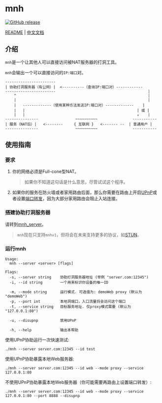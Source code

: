 
# mnh
[![GitHub release](https://img.shields.io/github/v/tag/hzyitc/mnh?label=release)](https://github.com/hzyitc/mnh/releases)

[README](README.md) | [中文文档](README_zh.md)

## 介绍

`mnh`是一个让其他人可以直接访问被NAT服务器的打洞工具。

`mnh`会输出一个可以直接访问的`IP:端口`对。

```
-----------------------
| 协助打洞服务器（有公网）|  <----------（查询IP:端口对）------------
-----------------------                                          |
    ^                                                            |
    |                                                            |
    |   -------------（使用某种方法发送IP:端口对）-------------    |
    |   |                                                   | 或 |
    |   |                                                   ↓    |
---------------                 ~~~~~~~~~~                -----------
| 服务（NAT后）|   <--------     { 互联网 }   <------- --  | 普通用户 |
---------------                 ~~~~~~~~~~                -----------
```

## 使用指南

### 要求

1. 你的网络必须是Full-cone型NAT。
    > 如果你不知道这句话是什么意思，尽管试试这个程序。

2. 如果你的服务在防火墙或者家用路由后面，那么你需要在路由上开启[UPnP](https://en.wikipedia.org/wiki/Universal_Plug_and_Play)或者设置[端口转发](https://en.wikipedia.org/wiki/Port_forwarding)，因为大部分家用路由会阻止入站连接。

### 搭建协助打洞服务器

请转到[mnh_server](https://github.com/hzyitc/mnh_server)。

> `mnh`现在只支持`mnhv1`，但将会在未来支持更多的协议，如[STUN](https://en.wikipedia.org/wiki/STUN)。

### 运行mnh

```
Usage:
  mnh --server <server> [flags]

Flags:
  -s, --server string    协助打洞服务器地址 (举例 "server.com:12345")
  -i, --id string        一个用来标识你设备的唯一ID

  -m, --mode string      运行模式. 可选值为: demoWeb proxy (默认为 "demoWeb")
  -p, --port int         本地洞端口，入口流量将会访问这个端口
  -t, --service string   目标服务地址. 仅proxy模式需要 (默认为 "127.0.0.1:80")

  -u, --disupnp          禁用UPnP

  -h, --help             输出本帮助
```

使用UPnP协助运行一次快速测试: 

```
./mnh --server server.com:12345 --id test
```

使用UPnP协助暴露本地Web服务器:

```
./mnh --server server.com:12345 --id web --mode proxy --service 127.0.0.1:80
```

不使用UPnP协助暴露本地Web服务器（你可能需要再路由上设置端口转发）:

```
./mnh --server server.com:12345 --id web --mode proxy --service 127.0.0.1:80 --port 8888 --disupnp
```